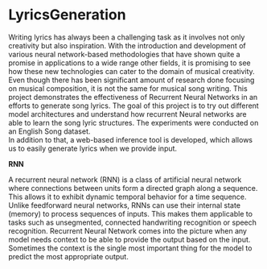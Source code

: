 # LyricsGeneration

Writing lyrics has always been a challenging task as it involves not only creativity but also inspiration. With the introduction and development of various neural network-based methodologies that have shown quite a promise in applications to a wide range other fields, it is promising to see how these new technologies can cater to the domain of musical creativity. Even though there has been significant amount of research done focusing on musical composition, it is not the same for musical song writing.
 This project demonstrates the effectiveness of Recurrent Neural Networks in an efforts to generate song lyrics. The goal of this project is to try out different model
architectures and understand how recurrent Neural networks are able to learn the
song lyric structures.
The experiments were conducted on an English Song dataset.	
In addition to that, a web-based inference tool is developed, which allows us to easily generate lyrics when we provide input.

**RNN**

A recurrent neural network (RNN) is a class of artificial neural network where
connections between units form a directed graph along a sequence. This allows it
to exhibit dynamic temporal behavior for a time sequence. Unlike feedforward
neural networks, RNNs can use their internal state (memory) to process
sequences of inputs. This makes them applicable to tasks such as unsegmented,
connected handwriting recognition or speech recognition.
Recurrent Neural Network comes into the picture when any model needs context
to be able to provide the output based on the input. Sometimes the context is the
single most important thing for the model to predict the most appropriate output.

